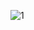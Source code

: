 ![1](https://github.com/ManInTheMirrow/twrp-mstar_device_harper_43F750TS/assets/75084095/957ff21a-bc28-484f-977c-c884c8871efc)
